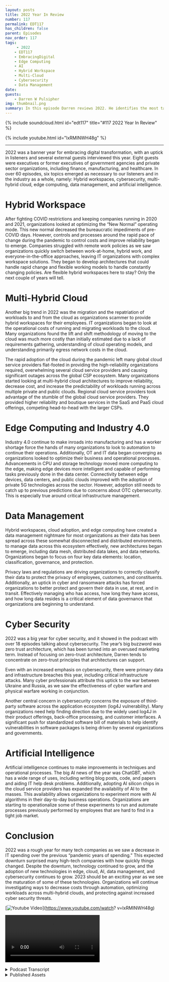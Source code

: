 ```yaml
---
layout: posts
title: 2022 Year In Review
number: 117
permalink: EDT117
has_children: false
parent: Episodes
nav_order: 117
tags:
     - 2022
    - EDT117
    - EmbracingDigital
    - Edge Computing
    - AI
    - Hybrid Workspace
    - Multi-Cloud
    - Cybersecurity
    - Data Management
date: 
guests:
    - Darren W Pulsipher
img: thumbnail.png
summary: In this episode Darren reviews 2022. He identifies the most talked about topics on the podcast in 2022 including Data Management, Artificial Intelligence, Cyber Security, Edge Computing, and Hybrid Workspaces. 
---
```


{% include soundcloud.html id="edt117" title="#117 2022 Year In Review" %}

{% include youtube.html id="lxRMINWH48g" %}

---

2022 was a banner year for embracing digital transformation, with an uptick in listeners and several external guests interviewed this year. Eight guests were executives or former executives of government agencies and private sector organizations, including finance, manufacturing, and healthcare. In over 60 episodes, six topics emerged as necessary to our listeners and in the industry as a whole, namely: Hybrid workspaces, cybersecurity, multi-hybrid cloud, edge computing, data management, and artificial intelligence.

# Hybrid Workspace

After fighting COVID restrictions and keeping companies running in 2020 and 2021, organizations looked at optimizing the “New Normal” operating mode. This new normal decreased the bureaucratic impediments of pre-COVID days. However, controls and processes around the rapid pace of change during the pandemic to control costs and improve reliability began to emerge. Companies struggled with remote work policies as we saw organizations quickly switch between work-at-home, hybrid work, and everyone-in-the-office approaches, leaving IT organizations with complex workspace solutions. They began to develop architectures that could handle rapid change and flexible working models to handle constantly changing policies. Are flexible hybrid workspaces here to stay? Only the next couple of years will tell.

# Multi-Hybrid Cloud

Another big trend in 2022 was the migration and the repatriation of workloads to and from the cloud as organizations scammer to provide hybrid workspaces for their employees. IT organizations began to look at the operational costs of running and migrating workloads to the cloud. Many organizations found the lift and shift methodology of moving to the cloud was much more costly than initially estimated due to a lack of requirements gathering, understanding of cloud operating models, and understanding primarily egress network costs in the cloud.

The rapid adoption of the cloud during the pandemic left many global cloud service providers flat-footed in providing the high-reliability organizations required, overwhelming several cloud service providers and causing significant outages across the global CSP ecosystem. Many organizations started looking at multi-hybrid cloud architectures to improve reliability, decrease cost, and increase the predictability of workloads running across multiple private and public clouds. Regional cloud service providers took advantage of the stumble of the global cloud service providers. They provided higher reliability and boutique services in the SaaS and PaaS cloud offerings, competing head-to-head with the larger CSPs.

# Edge Computing and Industry 4.0

Industry 4.0 continue to make inroads into manufacturing and has a worker shortage force the hands of many organizations to look to automation to continue their operations. Additionally, OT and IT data began converging as organizations looked to optimize their business and operational processes. Advancements in CPU and storage technology moved more computing to the edge, making edge devices more intelligent and capable of performing tasks previously done in the data center. Connectivity between edge devices, data centers, and public clouds improved with the adoption of private 5G technologies across the sector. However, adoption still needs to catch up to previous predictions due to concerns about OTC cybersecurity. This is especially true around critical infrastructure management.

# Data Management

Hybrid workspaces, cloud adoption, and edge computing have created a data management nightmare for most organizations as their data has been spread across these somewhat disconnected and distributed environments. to manage data across this ecosystem effectively, new architectures began to emerge, including data mesh, distributed data lakes, and data networks. Organizations began to focus on four key data elements: location, classification, governance, and protection.

Privacy laws and regulations are driving organizations to correctly classify their data to protect the privacy of employees, customers, and constituents. Additionally, an uptick in cyber and ransomware attacks has forced organizations to better protect and govern their data in use, at rest, and in transit. Effectively managing who has access, how long they have access, and how long data resides is a critical element of data governance that organizations are beginning to understand.

# Cyber Security

2022 was a big year for cyber security, and it showed in the podcast with over 18 episodes talking about cybersecurity. The year’s big buzzword was zero trust architecture, which has been turned into an overused marketing term. Instead of focusing on zero-trust architecture, Darren tends to concentrate on zero-trust principles that architectures can support.

Even with an increased emphasis on cybersecurity, there were primary data and infrastructure breaches this year, including critical infrastructure attacks. Many cyber professionals attribute this uptick to the war between Ukraine and Russia, as we saw the effectiveness of cyber warfare and physical warfare working in conjunction.

Another central concern in cybersecurity concerns the exposure of third-party software across the application ecosystem (log4J vulnerability). Many organizations need help finding direction due to the widely used log4J in their product offerings, back-office processing, and customer interfaces. A significant push for standardized software bill of materials to help identify vulnerabilities in software packages is being driven by several organizations and governments.

# Artificial Intelligence

Artificial intelligence continues to make improvements in techniques and operational processes. The big AI news of the year was ChatGBT, which has a wide range of uses, including writing blog posts, code, and papers and aiding IT help desk problems. Additionally, adopting AI silicon chips in the cloud service providers has expanded the availability of AI to the masses. This availability allows organizations to experiment more with AI algorithms in their day-to-day business operations. Organizations are starting to operationalize some of these experiments to run and automate processes previously performed by employees that are hard to find in a tight job market.

# Conclusion

2022 was a rough year for many tech companies as we saw a decrease in IT spending over the previous “pandemic years of spending.” This expected downturn surprised many high-tech companies with how quickly things changed. Despite the downturn, technology continued to grow, and the adoption of new technologies in edge, cloud, AI, data management, and cybersecurity continues to grow. 2023 should be an exciting year as we see the maturation of some of these technologies. Organizations will continue investigating ways to decrease costs through automation, optimizing workloads across multi-hybrid clouds, and protecting against increased cyber security threats.

[![Youtube Video](https://img.youtube.com/vi/lxRMINWH48g/maxresdefault.jpg)](https://www.youtube.com/watch?
v=lxRMINWH48g)

<video src="https://youtu.be/lxRMINWH48g"></video>


<details>
<summary> Podcast Transcript </summary>

<p>﻿1</p>
<p>On today's episode,</p>
<p>a look back at 2022.</p>
<p>Hey, today it's just me on the podcast</p>
<p>talking about the big trends</p>
<p>that we saw in 2022,</p>
<p>especially on our podcast.</p>
<p>And it was really kind of fun to go back</p>
<p>and take a look at all</p>
<p>the different podcasts</p>
<p>that we did over this last year</p>
<p>and find out, yeah,</p>
<p>where do we spend most of our time?</p>
<p>And I actually had a lot of fun doing this</p>
<p>because it brought back</p>
<p>memories of people I interviewed.</p>
<p>We did eight executive interviews</p>
<p>this last year,</p>
<p>great interviews</p>
<p>with former CEOs, CTOs, CEOs.</p>
<p>It was wonderful talking to them</p>
<p>about their experience in managing</p>
<p>organizations through technology</p>
<p>transformations and and all the above.</p>
<p>And in those interviews</p>
<p>and several other interviews that we did,</p>
<p>we found six really major trends</p>
<p>that we saw in 2022.</p>
<p>The trends are here you go.</p>
<p>Drum roll, please.</p>
<p>Hybrid workspace,</p>
<p>cybersecurity, cloud technology,</p>
<p>edge computing, data management,</p>
<p>and of course, the one that everyone's</p>
<p>thinking about, artificial intelligence.</p>
<p>We're still waiting for the,</p>
<p>you know, the the A.I.</p>
<p>to take over the world.</p>
<p>Hasn't happened yet.</p>
<p>Don't think it will in 2023.</p>
<p>But we saw an emergence</p>
<p>of some really cool AI tools in 2022.</p>
<p>Let's dive right into each one of these</p>
<p>and let's start with probably</p>
<p>the most profound thing that we saw in</p>
<p>At the beginning of 2022,</p>
<p>it was just getting out of COVID.</p>
<p>People were starting</p>
<p>to go back to the office.</p>
<p>There were a lot of fits and starts</p>
<p>on that because of outbreaks and caution.</p>
<p>And but during COVID,</p>
<p>it moved really fast.</p>
<p>They move really fast to get people</p>
<p>working from home at Starbucks,</p>
<p>in cabins in the mountains. It was crazy.</p>
<p>People were working</p>
<p>from all over the place</p>
<p>and people started</p>
<p>going back into the office.</p>
<p>So we needed this real flexibility</p>
<p>on, Hey, where is my work?</p>
<p>Is my work just on my laptop?</p>
<p>Is it up in the cloud?</p>
<p>Is it in virtual</p>
<p>desktops, in VDI, in my data center or in</p>
<p>It was it was an interesting</p>
<p>time to see what was going on.</p>
<p>At the same time,</p>
<p>we saw a lot of pressure,</p>
<p>a lot of pressure from cost pressures</p>
<p>on a decrease.</p>
<p>It cost because during COVID we kind of</p>
<p>let it costs run a little rampant</p>
<p>because we wanted people working so</p>
<p>that we can continue the business growing.</p>
<p>This was great for I.T.</p>
<p>They were able to move very quickly</p>
<p>and got the funding that they needed.</p>
<p>But 2022 saw a pullback</p>
<p>a little bit on that.</p>
<p>We got to control costs.</p>
<p>We still need to move fast like we did,</p>
<p>and we showed that</p>
<p>we could during the pandemic,</p>
<p>but we also needed</p>
<p>to put some controls in place so we didn't</p>
<p>blow things out of proportion.</p>
<p>We didn't, you know, blow, blow</p>
<p>the budget on everything.</p>
<p>So it was an interesting time in 2020</p>
<p>to have lots of podcast</p>
<p>episodes on the normal getting back</p>
<p>to the new normal and what that means</p>
<p>and cultural change during the pandemic</p>
<p>and how that affected everyone.</p>
<p>Go back and listen to</p>
<p>those are fascinating</p>
<p>discussions that we had with people</p>
<p>from several different industries</p>
<p>inside Intel as well as outside of Intel</p>
<p>in government and industry.</p>
<p>It was really fascinating.</p>
<p>Another major trend that we saw was cloud</p>
<p>computing,</p>
<p>another uptick in cloud computing,</p>
<p>more people moving to the cloud.</p>
<p>And we also saw a big surge</p>
<p>in regional clouds,</p>
<p>smaller cloud service providers</p>
<p>that are more a little bit more boutique</p>
<p>and can provide different services than</p>
<p>the big global cloud service providers.</p>
<p>And we saw people moving to them</p>
<p>because as from reliability,</p>
<p>we had several</p>
<p>cloud outages in the major CSPs this year.</p>
<p>I think the massive growth got a little</p>
<p>in front of them, a little bit.</p>
<p>Also, the cloud service</p>
<p>providers of global ones were moving up</p>
<p>the stack into new SAS</p>
<p>and Paths platforms, which</p>
<p>they maybe weren't architected completely.</p>
<p>Great. So we ran into some problems.</p>
<p>There were some outages that caused</p>
<p>some major outages</p>
<p>for for large companies.</p>
<p>So we started seeing also these companies</p>
<p>look at not just putting all their eggs</p>
<p>into one cloud service provider,</p>
<p>but into multiple cloud service providers</p>
<p>and also on their own data centers</p>
<p>in private cloud, we saw an interesting</p>
<p>uptick in private cloud.</p>
<p>We're seeing a lot of rumors around</p>
<p>Broadcom buying VMware,</p>
<p>which is the largest</p>
<p>private cloud software vendor, VMware.</p>
<p>And we saw some competitors</p>
<p>make some really strong</p>
<p>footholds in the private cloud space.</p>
<p>And competition is always good.</p>
<p>We like competition because it improves</p>
<p>the technology and the offerings</p>
<p>and possibly will decrease in price</p>
<p>in the private cloud.</p>
<p>So the multi hybrid cloud really started</p>
<p>to take its form this last year</p>
<p>because of some faltering that we saw</p>
<p>in the typical cloud service providers.</p>
<p>Another thing that we saw</p>
<p>that people were a little bit shocked of,</p>
<p>we had three episodes on this alone</p>
<p>was controlling costs in the cloud.</p>
<p>A lot of people see this sticker shock</p>
<p>when they first</p>
<p>get their first monthly cloud bill</p>
<p>and they're like, Oh my goodness,</p>
<p>that was more than what I expected.</p>
<p>There are a lot of</p>
<p>there are a lot of nuances to cloud costs,</p>
<p>especially when it comes to egress</p>
<p>and network.</p>
<p>Network costs.</p>
<p>Those things</p>
<p>tend to get people a little off guard</p>
<p>because they're not quite</p>
<p>used to the change</p>
<p>in operating that you do when you move to</p>
<p>a cloud service providers.</p>
<p>A lot of people</p>
<p>that got stuck with really large</p>
<p>cloud bills were the lift and shift.</p>
<p>I'm just going to lift</p>
<p>what I have shift in the cloud</p>
<p>and and work like normal day.</p>
<p>They typically ran into higher costs</p>
<p>in what they expected.</p>
<p>So again, we see cloud strategy</p>
<p>really taking place in 2022, really</p>
<p>that multi hybrid cloud as options</p>
<p>that people are looking for.</p>
<p>Now, another really big trend that we saw</p>
<p>in 2022 was edge computing.</p>
<p>And as the edge has become more capable,</p>
<p>we can do really crazy things on the edge.</p>
<p>Now because there's so much compute power</p>
<p>in these small form factors</p>
<p>and low wattage that we're starting</p>
<p>to see more capabilities out to the edge,</p>
<p>which means we have a lot</p>
<p>of really interesting things</p>
<p>going on out there</p>
<p>like t operational technology and i.t.</p>
<p>Information technology,</p>
<p>convergence is starting to happen</p>
<p>where i'm moving data across</p>
<p>those typically air gapped boundaries</p>
<p>and that</p>
<p>in itself has caused a whole bunch</p>
<p>of interesting problems in cybersecurity,</p>
<p>which we'll get to later.</p>
<p>And we're certainly seeing it across</p>
<p>multiple verticals health care,</p>
<p>manufacturing, energy</p>
<p>production, transportation.</p>
<p>We're starting to see</p>
<p>the promises of industry</p>
<p>for auto really starting</p>
<p>to take</p>
<p>really starting to come come about.</p>
<p>It's really starting to happen.</p>
<p>It's not moving as fast as we had hoped.</p>
<p>But I think that the emergence of private</p>
<p>And we saw some of the private 5G</p>
<p>offerings happen this year,</p>
<p>which is great with Flex</p>
<p>Ran and things like that,</p>
<p>a lot more flexible.</p>
<p>The barriers to entry into private</p>
<p>than it is for 4G</p>
<p>and other technologies like that.</p>
<p>So edge computing</p>
<p>I think is going to be big again</p>
<p>in 2023 and 2024.</p>
<p>Now that I have all my data scattered</p>
<p>in the cloud, in the data center</p>
<p>and out on the edge everywhere, guess what</p>
<p>the next major thing that we saw this</p>
<p>last year, and I think it's an emerging,</p>
<p>it's very nascent right now.</p>
<p>You're right, it's data management.</p>
<p>So data management took a major,</p>
<p>major role this last year</p>
<p>and people are still trying to grasp it.</p>
<p>They're trying to get their head around it</p>
<p>because my data is now</p>
<p>scattered everywhere.</p>
<p>And so how do I manage all that data?</p>
<p>How do I protect all that data,</p>
<p>and then how do I classify that data?</p>
<p>So those are kind of the</p>
<p>the four key pillars of data management</p>
<p>that we saw location,</p>
<p>classification, governance and protection.</p>
<p>On the classification</p>
<p>side, we're seeing organizations</p>
<p>being I don't know what the right word is</p>
<p>burdened with data</p>
<p>classification because of regulation.</p>
<p>There's a lot of regulations</p>
<p>around data privacy.</p>
<p>That means I have to do a better job</p>
<p>at classifying my data, making sure</p>
<p>that who has access to my data</p>
<p>and the right data</p>
<p>at the right time also ties in to that,</p>
<p>which is data governance, right?</p>
<p>Who has access for how long,</p>
<p>and then how long do I need to keep</p>
<p>keep that data</p>
<p>under this specific classification?</p>
<p>And then the fourth pillar,</p>
<p>of course, is protection.</p>
<p>Really interest</p>
<p>staying interesting and growth</p>
<p>in data protection specifically around</p>
<p>confidential computing.</p>
<p>So if you don't know</p>
<p>what confidential computing is,</p>
<p>we had like four podcasts</p>
<p>on confidential computing.</p>
<p>Really fascinating stuff.</p>
<p>It's protecting our data in use.</p>
<p>So encrypting our data while we're using</p>
<p>our data in the CPU and protecting it from</p>
<p>from attacks, cyber attacks and threats,</p>
<p>keeping my secrets secret</p>
<p>and not out on disk and things like that.</p>
<p>Some really cool technology</p>
<p>around encryption</p>
<p>encryption in silicon.</p>
<p>So that gives us the ability to encrypt in</p>
<p>use at rest and in transit.</p>
<p>So take a look at those</p>
<p>those podcasts on confidential computing,</p>
<p>great,</p>
<p>great new technology is like SGX and tDCS,</p>
<p>of course by Intel are available</p>
<p>there that really open the doors to that.</p>
<p>And the great news is some of the cloud</p>
<p>service providers have adopted</p>
<p>those technologies and other technologies</p>
<p>around confidential computing.</p>
<p>So it's now available</p>
<p>to try out in the cloud.</p>
<p>And then also you can buy it</p>
<p>in your own data centers, too.</p>
<p>So really interesting stuff</p>
<p>around this data management concept.</p>
<p>Now the next the next one</p>
<p>and probably in fact,</p>
<p>it was the one that had the most episodes</p>
<p>this year</p>
<p>in 2022 was cybersecurity.</p>
<p>We had oh, 18 to 20 AI.</p>
<p>Some of them were fudged a little bit</p>
<p>because we ended up</p>
<p>talking about cybersecurity,</p>
<p>even though the topic may have been</p>
<p>data management</p>
<p>because cybersecurity plays everywhere.</p>
<p>But there were 18 to</p>
<p>and wow, incredible episodes.</p>
<p>Everything.</p>
<p>Everything from ransomware attacks</p>
<p>to thwarting ransomware attacks to</p>
<p>new ways of looking at micro segmentation</p>
<p>for protection and firewall management.</p>
<p>Really interesting things.</p>
<p>All of us circling around the big buzz</p>
<p>word of the day</p>
<p>is zero trust architecture.</p>
<p>I know we've all heard it.</p>
<p>It's a big buzzword,</p>
<p>it's a marketing term, but</p>
<p>zero trust architecture</p>
<p>principles are real</p>
<p>and they're starting to be used</p>
<p>more and more.</p>
<p>So this is something</p>
<p>we most definitely want to keep an eye on.</p>
<p>We saw a lot this year in Zero Trust.</p>
<p>Everyone says they have zero trust.</p>
<p>Look at the principles.</p>
<p>It's not just an architecture.</p>
<p>It's also has to do with process</p>
<p>improvement that you need to put in place.</p>
<p>It's a new way of thinking about</p>
<p>security in the cloud,</p>
<p>in your data center</p>
<p>and also on the edge as well.</p>
<p>Also, we saw major breaches</p>
<p>in ransomware attacks in security,</p>
<p>critical infrastructure,</p>
<p>security was attacked heavily this year.</p>
<p>The war between the Ukraine</p>
<p>and Russia unleashed</p>
<p>a bunch of cyber attacks during that war</p>
<p>on each country</p>
<p>and also our allies to those countries.</p>
<p>So really interesting to see how</p>
<p>cyber security and cyber warfare</p>
<p>is going to play</p>
<p>with physical warfare</p>
<p>in conjunction in the future.</p>
<p>Interestingly enough,</p>
<p>a lot of surveys were done this last year</p>
<p>on cyber security.</p>
<p>Number one,</p>
<p>threat number one attack, phishing.</p>
<p>It still remains the primary attack vector</p>
<p>because humans are involved.</p>
<p>I myself have fallen.</p>
<p>I've fallen to the phishing attacks</p>
<p>that are it</p>
<p>department does on its own employees.</p>
<p>So I've had to take the training</p>
<p>a couple of times</p>
<p>because I said, Oh,</p>
<p>that looks really interesting.</p>
<p>I think we all kind of fall for that.</p>
<p>Sometimes.</p>
<p>Got to be more careful.</p>
<p>So we have to be cautious of the</p>
<p>phishing attacks that are out there.</p>
<p>And then probably the most notarized</p>
<p>or our of those famous</p>
<p>things that happened this year</p>
<p>where software supply chain attacks,</p>
<p>we had log forge with vulnerabilities</p>
<p>that were exposed.</p>
<p>Right.</p>
<p>That was huge because</p>
<p>almost everyone uses log for G</p>
<p>and it caught a lot of i.t organizations</p>
<p>and software development organizations</p>
<p>a little off,</p>
<p>off foot,</p>
<p>maybe on their back foot a little bit</p>
<p>because they weren't</p>
<p>sure if they had log, forge or not.</p>
<p>So we saw a big huge cry for</p>
<p>we need software bill of materials</p>
<p>when you're delivering software</p>
<p>or using software.</p>
<p>And there's been some standards groups</p>
<p>that have come up like ECF</p>
<p>s bomb group, the software bomb group</p>
<p>that have come up with some standards</p>
<p>around</p>
<p>software bombs,</p>
<p>how to use them, how to produce them</p>
<p>so that we can get a better idea</p>
<p>of where we do have vulnerabilities</p>
<p>in our workloads, in our infrastructure,</p>
<p>both in the cloud, on the edge</p>
<p>and in the data center.</p>
<p>So cybersecurity will continue</p>
<p>to be big in 2023.</p>
<p>Kind of check out my next episode</p>
<p>where I go in</p>
<p>depth on 2023 what I think the big items</p>
<p>will be that year</p>
<p>and we'll get some feedback</p>
<p>from you guys, my listeners</p>
<p>too, to see what you think about that.</p>
<p>Now the last one</p>
<p>and probably the coolest one, right?</p>
<p>Because it's bleeding edge stuff.</p>
<p>No, it's not Quantum computing.</p>
<p>There were some inroads in quantum,</p>
<p>but artificial intelligence</p>
<p>AI that that was a big one.</p>
<p>This last year.</p>
<p>We did several episodes on the podcast</p>
<p>about it.</p>
<p>Probably the biggest news in</p>
<p>AI this last year and towards</p>
<p>the end of the year was open A.I.</p>
<p>releasing Chat GB t</p>
<p>Pig. You know, I played around with it</p>
<p>a little bit.</p>
<p>It's pretty cool, I have to admit,</p>
<p>and it possibilities of it.</p>
<p>My brain are just starting to wrap around</p>
<p>what can I really do with this thing?</p>
<p>And it's pretty impressive.</p>
<p>So a generalized solution like that</p>
<p>that I can use</p>
<p>in several different things,</p>
<p>even maybe even responding</p>
<p>to your comments on my podcast,</p>
<p>my come from Chat GB t,</p>
<p>I don't know, we'll have to wait and see,</p>
<p>but it can also help write code.</p>
<p>It can help.</p>
<p>There's a lot of things in chat Gee GB t</p>
<p>that we're seeing interesting things now.</p>
<p>Also this last year</p>
<p>we saw a huge uptick in AI silicon chips.</p>
<p>So these are chips, neuromorphic computing</p>
<p>chips that are available</p>
<p>to purchase</p>
<p>and or rent from the cloud</p>
<p>service providers</p>
<p>where many of the cloud service</p>
<p>providers have adopted</p>
<p>neuromorphic computing as an offering</p>
<p>where it is so screaming fast</p>
<p>when it comes to training and inference</p>
<p>and things like that,</p>
<p>much faster</p>
<p>even than the GPUs at a lower wattage.</p>
<p>Those are now available in the cloud</p>
<p>or for purchasing your own data center.</p>
<p>And some of the wattage is even so small</p>
<p>that we can push it down into edge</p>
<p>devices.</p>
<p>We're talking 2 to 5 watts type of thing.</p>
<p>So really cool stuff for the Edge</p>
<p>and A.I.</p>
<p>chips that came out this this year.</p>
<p>Also, we're starting to see organizations</p>
<p>move out of using</p>
<p>AI in a science experiment</p>
<p>into operationalizing AI</p>
<p>in their day to day</p>
<p>workflows that they're doing in their</p>
<p>in their day</p>
<p>to day business that they have.</p>
<p>So that's another major uptick.</p>
<p>And we're feeling</p>
<p>the growing pains around operationalizing</p>
<p>A.I..</p>
<p>We're starting to see the emergence of</p>
<p>AI ops, just like DevOps.</p>
<p>We've got air ops</p>
<p>and we're seeing and we're bumping up</p>
<p>against some of the rough edges.</p>
<p>It'll get polished off, Will will grow</p>
<p>over the next couple of years</p>
<p>in the air space as it becomes</p>
<p>more readily available and operational.</p>
<p>I so I can, I can churn out</p>
<p>a I applications more readily.</p>
<p>Now another thing that we saw</p>
<p>and this is really interesting</p>
<p>is we saw new types of cyber attacks.</p>
<p>Again, cyber cyber security comes up,</p>
<p>but new types of cyber attacks on A.I.</p>
<p>and and A.I.</p>
<p>because A.I.</p>
<p>has more moving parts than a typical</p>
<p>application,</p>
<p>because I have my application,</p>
<p>I also have my data</p>
<p>that's driving the application</p>
<p>and the data that I'm analyzing</p>
<p>and the data them spitting out.</p>
<p>So lots of moving parts there.</p>
<p>And a lot of times with A.I.,</p>
<p>I'm dealing with the real world.</p>
<p>There's been some interesting</p>
<p>AI attacks that we've seen</p>
<p>that are attacking both the model</p>
<p>by changing parts of the model</p>
<p>or attacking the model</p>
<p>through the input coming in</p>
<p>by sending different types of disruption</p>
<p>into those input data streams.</p>
<p>We're starting to see the AI models</p>
<p>miss things and things.</p>
<p>So cyber attacks and I are increasing.</p>
<p>Research is being done on this</p>
<p>to how that's worked out as well.</p>
<p>So I hope your 2022 was a good year.</p>
<p>It was a transformational year</p>
<p>for a lot of people.</p>
<p>I think we saw that in the tech markets</p>
<p>as tech kind of stumbled a little bit</p>
<p>this last year</p>
<p>as far as we had this big, huge</p>
<p>two years of just spending like crazy</p>
<p>to keep every everything going.</p>
<p>And we had what I would call</p>
<p>a typical drawback after that.</p>
<p>And we had some stumbles,</p>
<p>but we absolutely do.</p>
<p>The chip shortage being one of those</p>
<p>stumbles, which</p>
<p>we continue to go through, the chip</p>
<p>shortage, especially on edge devices.</p>
<p>The automotive industry, for example,</p>
<p>is still has a major</p>
<p>chip shortage</p>
<p>that we're trying to get through still.</p>
<p>But 2023</p>
<p>I think will be an interesting year.</p>
<p>I think it's another transition year.</p>
<p>I'm hoping towards the end of the year</p>
<p>we'll see this massive</p>
<p>growth in these technologies</p>
<p>and maybe more.</p>
<p>But check out my next podcast episode</p>
<p>where we'll go more in</p>
<p>depth in what I see coming in 2023.</p>

</details>

<details>
<summary> Published Assets </summary>


</details>
